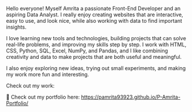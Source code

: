 Hello everyone! Myself Amrita a passionate Front-End Developer and an aspiring Data Analyst. I really enjoy creating websites that are interactive, easy to use, and look nice, while also working with data to find important insights.

I love learning new tools and technologies, building projects that can solve real-life problems, and improving my skills step by step. I work with HTML, CSS, Python, SQL, Excel, NumPy, and Pandas, and I like combining creativity and data to make projects that are both useful and meaningful.

I also enjoy exploring new ideas, trying out small experiments, and making my work more fun and interesting.

Check out my work:

🚀 Check out my portfolio here:  https://pamrita93923.github.io/P-Amrita-Portfolio/
